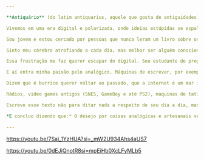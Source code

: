 ```yaml
---

**Antiquário** (do latim antiquarius, aquele que gosta de antiguidades) pode designar tanto um entusiasta, admirador ou comerciante de coisas antigas.

Vivemos em uma era digital e polarizada, onde ideias estúpidas se espalham sem filtro. Antissemitismo mascarado de "piada", grupos neonazistas e arrogância intelectual são comuns na internet brasileira e mundial. O problema? Qualquer um pode falar qualquer coisa, e *opiniões ignorantes se multiplicam*.

Sou jovem e estou cercado por pessoas que nunca leram um livro sobre os temas que debatem com tanta certeza. Discordam sem pesquisar, opinam sem base. Para ser contra algo, é preciso conhecê-lo primeiro, achei que todos já sabiam disso, mas não.

Sinto meu cérebro atrofiando a cada dia, mas melhor ser alguém consciente disso e buscar mudança do que viver na ilusão da própria esperteza. Não adianta discutir com quem não quer ouvir – é como debater com uma criança.

Essa frustração me faz querer escapar do digital. Sou estudante de programação, mas tenho um amor imenso pelo analógico. *Conviver com gente vazia e arrogante te ensina a valorizar o silêncio e a própria companhia*.

E aí entra minha paixão pelo analógico. Máquinas de escrever, por exemplo, me conectam ao presente através do toque e ao passado pela história que carregam. Elas representam um tempo mais simples, algo que minha geração não viveu (ou pelo menos eu). Nasci em 2008, cresci com CDs, DVDs, PSP e TV de Tubo. Era mágico, tátil, real. Mas os smartphones chegaram rápido demais, e logo a simplicidade sumiu.

Dizem que é burrice querer voltar ao passado, que a internet é um mar infinito de conhecimento. Concordo. Mas é que, para quem cresceu enfurnado em um quarto segurando um bloco de plástico com tela de vidro, o analógico sempre parecerá mais real.

Rádios, video games antigos (SNES, GameBoy e até PS2), maquinas de tatilografia, maquina de costura e até telegrafos são coisas que me interessam muito.

Escrevo esse texto não para ditar nada a respeito de seu dia a dia, mas para tentar sintetizar um pensamento e reflexão que a muito tempo rondava o pequeno brigadeiro que chamo de cerebro.

*E concluo dizendo que:* O desejo por coisas analógicas e artesanais vem desse senso reflexivo que essas atividades proporcionam e pela simplicidade que oferecem diante do bombardeio diário de informações que a internet nos traz.

---
```


https://youtu.be/7Sai_1YzHUA?si=_mW2U934Ahs4aUS7

https://youtu.be/0dEJiQnotR8si=mpEiHb0XcLFyMLb5 
